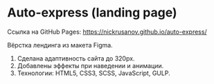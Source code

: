 # Auto-express (landing page)

Ссылка на GitHub Pages: https://nickrusanov.github.io/auto-express/

Вёрстка лендинга из макета Figma.

1. Сделана адаптивность сайта до 320px.
2. Добавлены эффекты при наведении и анимации.
3. Технологии: HTML5, CSS3, SCSS, JavaScript, GULP.